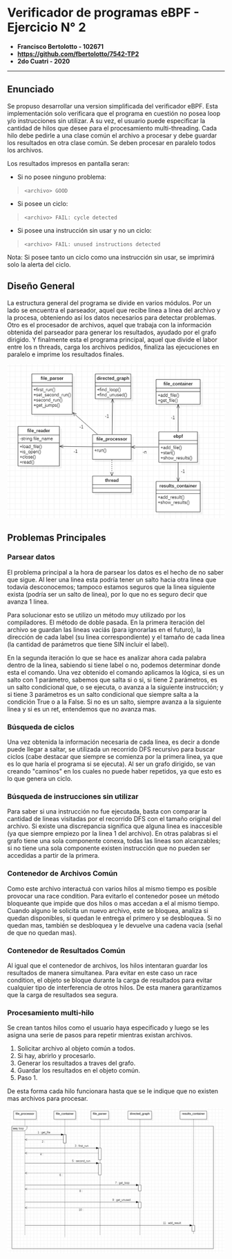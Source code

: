 
# Verificador de programas eBPF - Ejercicio N° 2

- **Francisco Bertolotto - 102671**
- **https://github.com/fbertolotto/7542-TP2**
- **2do Cuatri - 2020**

---

## Enunciado
Se propuso desarrollar una version simplificada del verificador eBPF. Esta implementación solo verificara que el programa en cuestión no posea loop y/o instrucciones sin utilizar. A su vez, el usuario puede especificar la cantidad de hilos que desee para el procesamiento multi-threading.
Cada hilo debe pedirle a una clase común el archivo a procesar y debe guardar los resultados en otra clase común. Se deben procesar en paralelo todos los archivos.

Los resultados impresos en pantalla seran:

- Si no posee ninguno problema:
> `<archivo> GOOD`
- Si posee un ciclo:
> `<archivo> FAIL: cycle detected`
- Si posee una instrucción sin usar y no un ciclo:
> `<archivo> FAIL: unused instructions detected`

Nota: Si posee tanto un ciclo como una instrucción sin usar, se imprimirá solo la alerta del ciclo.

## Diseño General

La estructura general del programa se divide en varios módulos. Por un lado se encuentra el parseador, aquel que recibe linea a linea del archivo y la procesa, obteniendo así los datos necesarios para detectar problemas.
Otro es el procesador de archivos, aquel que trabaja con la información obtenida del parseador para generar los resultados, ayudado por el grafo dirigido.
Y finalmente esta el programa principal, aquel que divide el labor entre los n threads, carga los archivos pedidos, finaliza las ejecuciones en paralelo e imprime los resultados finales.

![Estructura General](Informe/estructura.png)

## Problemas Principales

### Parsear datos

El problema principal a la hora de parsear los datos es el hecho de no saber que sigue. Al leer una linea esta podría tener un salto hacia otra linea que todavía desconocemos; tampoco estamos seguros que la linea siguiente exista (podría ser un salto de linea), por lo que no es seguro decir que avanza 1 linea.

Para solucionar esto se utilizo un método muy utilizado por los compiladores. El método de doble pasada.
En la primera iteración del archivo se guardan las lineas vaciás (para ignorarlas en el futuro), la dirección de cada label (su linea correspondiente) y el tamaño de cada linea (la cantidad de parámetros que tiene SIN incluir el label).

En la segunda iteración lo que se hace es analizar ahora cada palabra dentro de la linea, sabiendo si tiene label o no, podemos determinar donde esta el comando. 
Una vez obtenido el comando aplicamos la lógica, si es un salto con 1 parámetro, sabemos que salta si o si, si tiene 2 parámetros, es un salto condicional que, o se ejecuta, o avanza a la siguiente instrucción; y si tiene 3 parámetros es un salto condicional que siempre salta a la condición True o a la False. Si no es un salto, siempre avanza a la siguiente linea y si es un ret, entendemos que no avanza mas.

### Búsqueda de ciclos

Una vez obtenida la información necesaria de cada linea, es decir a donde puede llegar a saltar, se utilizada un recorrido DFS recursivo para buscar ciclos (cabe destacar que siempre se comienza por la primera linea, ya que es lo que haría el programa si se ejecuta). Al ser un grafo dirigido, se van creando "caminos" en los cuales no puede haber repetidos, ya que esto es lo que genera un ciclo.

### Búsqueda de instrucciones sin utilizar

Para saber si una instrucción no fue ejecutada, basta con comparar la cantidad de lineas visitadas por el recorrido DFS  con el tamaño original del archivo. Si existe una discrepancia significa que alguna linea es inaccesible (ya que siempre empiezo por la linea 1 del archivo). En otras palabras si el grafo tiene una sola componente conexa, todas las lineas son alcanzables; si no tiene una sola componente existen instrucción que no pueden ser accedidas a partir de la primera.

### Contenedor de Archivos Común

Como este archivo interactuá con varios hilos al mismo tiempo es posible provocar una race condition. Para evitarlo el contenedor posee un método bloqueante que impide que dos hilos o mas accedan a el al mismo tiempo. Cuando alguno le solicita un nuevo archivo, este se bloquea, analiza si quedan disponibles, si quedan le entrega el primero y se desbloquea. Si no quedan mas, también se desbloquea y le devuelve una cadena vacia (señal de que no quedan mas).

### Contenedor de Resultados Común

Al igual que el contenedor de archivos, los hilos intentaran guardar los resultados de manera simultanea. Para evitar en este caso un race condition, el objeto se bloque durante la carga de resultados para evitar cualquier tipo de interferencia de otros hilos. De esta manera garantizamos que la carga de resultados sea segura.

### Procesamiento multi-hilo

Se crean tantos hilos como el usuario haya especificado y luego se les asigna una serie de pasos para repetir mientras existan archivos.
1. Solicitar archivo al objeto común a todos.
2. Si hay, abrirlo y procesarlo.
3. Generar los resultados a traves del grafo.
4. Guardar los resultados en el objeto común.
5. Paso 1.

De esta forma cada hilo funcionara hasta que se le indique que no existen mas archivos para procesar.

![Loop](Informe/loop.png)
